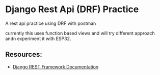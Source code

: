 # Django Rest Api (DRF) Practice
A rest api practice using DRF with postman

currently this uses function based views and will try
different approach andn experiment it with ESP32.

## Resources:
- <a href="https://www.django-rest-framework.org/">Django REST Framework Documentation</a>
